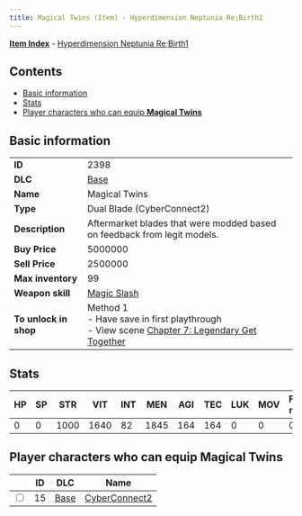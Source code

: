 ```yaml
---
title: Magical Twins (Item) - Hyperdimension Neptunia Re;Birth1
---
```


[**Item Index**](/neptunia/rb1/item/index.html) - [Hyperdimension Neptunia Re;Birth1](/neptunia/rb1)

## Contents

- [Basic information](#basic-information)
- [Stats](#stats)
- [Player characters who can equip **Magical Twins**](#player-characters-who-can-equip-magical-twins)
## Basic information

|   |   |
| -- | -- |
| **ID** | 2398 |
| **DLC** | [Base](/neptunia/rb1/dlc/1-base.html) |
| **Name** | Magical Twins |
| **Type** | Dual Blade (CyberConnect2) |
| **Description** | Aftermarket blades that were modded based on feedback from legit models. |
| **Buy Price** | 5000000 |
| **Sell Price** | 2500000 |
| **Max inventory** | 99 |
| **Weapon skill** | [Magic Slash](/neptunia/rb1/skill/1-2703-magic-slash.html) |
| **To unlock in shop** | Method 1<br />- Have save in first playthrough<br />- View scene [Chapter 7: Legendary Get Together](/neptunia/rb1/scene/1-726-chapter-7-legendary-get-together.html) |


## Stats

| HP | SP | STR | VIT | INT | MEN | AGI | TEC | LUK | MOV | Fire res. | Ice res. | Wind res. | Lightning res. |
| -- | -- | --- | --- | --- | --- | --- | --- | --- | --- | --------- | -------- | --------- | -------------- |
| 0 | 0 | 1000 | 1640 | 82 | 1845 | 164 | 164 | 0 | 0 | 0 | 0 | 0 | 0 |


## Player characters who can equip **Magical Twins**

|    | ID | DLC | Name |
| -- | -- | --- | ---- |
| <input type="checkbox" id="rb1-player-1-15" class="trackbox" /> | 15 | [Base](/neptunia/rb1/dlc/1-base.html) | [CyberConnect2](/neptunia/rb1/player/1-15-cyberconnect2.html) |
